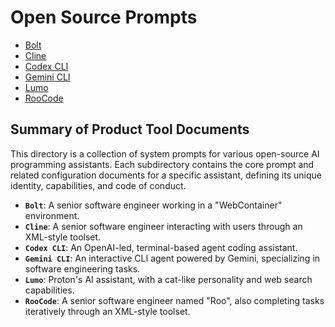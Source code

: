# Open Source Prompts

- [Bolt](./Bolt/index.md)
- [Cline](./Cline/index.md)
- [Codex CLI](./Codex%20CLI/index.md)
- [Gemini CLI](./Gemini%20CLI/index.md)
- [Lumo](./Lumo/index.md)
- [RooCode](./RooCode/index.md)

## Summary of Product Tool Documents

This directory is a collection of system prompts for various open-source AI programming assistants. Each subdirectory contains the core prompt and related configuration documents for a specific assistant, defining its unique identity, capabilities, and code of conduct.

- **`Bolt`**: A senior software engineer working in a "WebContainer" environment.
- **`Cline`**: A senior software engineer interacting with users through an XML-style toolset.
- **`Codex CLI`**: An OpenAI-led, terminal-based agent coding assistant.
- **`Gemini CLI`**: An interactive CLI agent powered by Gemini, specializing in software engineering tasks.
- **`Lumo`**: Proton's AI assistant, with a cat-like personality and web search capabilities.
- **`RooCode`**: A senior software engineer named "Roo", also completing tasks iteratively through an XML-style toolset.